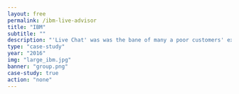 ```yaml
---
layout: free
permalink: /ibm-live-advisor
title: "IBM"
subtitle: ""
description: "'Live Chat' was was the bane of many a poor customers' existence.<br><br>I served on a small team that did research and prototyping for what became IBM Live Advisor."
type: "case-study"
year: "2016"
img: "large_ibm.jpg"
banner: "group.png"
case-study: true
action: "none"
---
```

